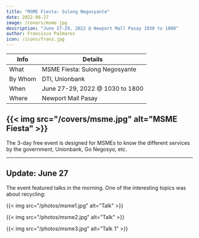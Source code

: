 ```yaml
---
title: "MSME Fiesta: Sulong Negosyante"
date: 2022-06-27
image: /covers/msme.jpg
description: "June 27-29, 2022 @ Newport Mall Pasay 1030 to 1800"
author: Francisco Palmares
icon: /icons/franz.jpg
---
```




Info | Details 
--- | ---
What | MSME Fiesta: Sulong Negosyante
By Whom | DTI, Unionbank
When | June 27-29, 2022 @ 1030 to 1800
Where | Newport Mall Pasay

{{< img src="/covers/msme.jpg" alt="MSME Fiesta" >}}
---


<!-- The formal launch of the 1st Freedom Festival 2022 at Vespa Cafe -->

The 3-day free event is designed for MSMEs to know the different services by the government, Unionbank, Go Negosyo, etc. 

---

## Update: June 27

The event featured talks in the morning. One of the interesting topics was about recycling:

{{< img src="/photos/msme1.jpg" alt="Talk" >}}

{{< img src="/photos/msme2.jpg" alt="Talk" >}}

{{< img src="/photos/msme3.jpg" alt="Talk 1" >}}
<!-- 
add hotbox ref -->